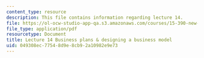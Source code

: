 ```yaml
---
content_type: resource
description: This file contains information regarding lecture 14.
file: https://ol-ocw-studio-app-qa.s3.amazonaws.com/courses/15-390-new-enterprises-spring-2013/049308ec77548d9e8cb92a10982e9e73_MIT15_390S13_lec14.pdf
file_type: application/pdf
resourcetype: Document
title: Lecture 14 Business plans & designing a business model
uid: 049308ec-7754-8d9e-8cb9-2a10982e9e73
---
```


